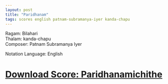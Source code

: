 ```yaml
---
layout: post
title: "Paridhanam"
tags: scores english patnam-subramanya-iyer kanda-chapu
---
```


Ragam: Bilahari  
Thalam: kanda-chapu  
Composer: Patnam Subramanya Iyer  

Notation Language: English  

# [Download Score: Paridhanamichithe ][notation]



[notation]: https://github.com/ananthp/carnatic_scores/blob/master/paridhanam.pdf?raw=true
